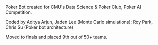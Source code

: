 Poker Bot created for CMU's Data Science & Poker Club, Poker AI Competition. 

Coded by Aditya Arjun, Jaden Lee (Monte Carlo simulations); Roy Park, Chris Su (Poker bot architecture)

Moved to finals and placed 9th out of 50+ teams. 
